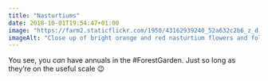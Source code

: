 ```yaml
---
title: "Nasturtiums"
date: 2018-10-01T19:54:47+01:00
image: "https://farm2.staticflickr.com/1950/43162939240_52a632c2b6_z_d.jpg"
imageAlt: "Close up of bright orange and red nasturtium flowers and foliage"
---
```


You see, you _can_ have annuals in the #ForestGarden. Just so long as they’re on the useful scale 😉
